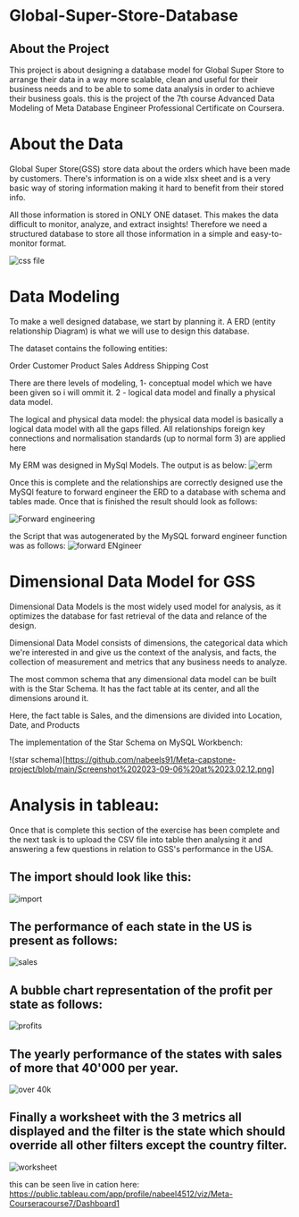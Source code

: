 # Global-Super-Store-Database

## About the Project

This project is about designing a database model for Global Super Store to arrange their data in a way more scalable, clean and useful for their business needs and to be able to some data analysis in order to achieve their business goals. this is the project of the 7th course Advanced Data Modeling of Meta Database Engineer Professional Certificate on Coursera.

# About the Data

Global Super Store(GSS) store data about the orders which have been made by customers. There's information is on a wide xlsx sheet and is a very basic way of storing information making it hard to benefit from their stored info. 

All those information is stored in ONLY ONE dataset. This makes the data difficult to monitor, analyze, and extract insights! Therefore we need a structured database to store all those information in a simple and easy-to-monitor format.

![css file](https://github.com/nabeels91/Meta-capstone-project/blob/main/xslx:CSV.png)


# Data Modeling

To make a well designed database, we start by planning it. A ERD (entity relationship Diagram) is what we will use to design this database.

The dataset contains the following entities:

Order
Customer
Product
Sales
Address
Shipping
Cost

There are there levels of modeling, 1- conceptual model which we have been given so i will ommit it. 2 - logical data model and finally a physical data model.

The logical and physical data model:
the physical data model is basically a logical data model with all the gaps filled. All relationships foreign key connections and normalisation standards (up to normal form 3) are applied here

My ERM was designed in MySql Models. The output is as below:
![erm](https://github.com/nabeels91/Meta-capstone-project/blob/main/Screenshot%202023-09-06%20at%2023.02.04.png)

Once this is complete and the relationships are correctly designed use the MySQl feature to forward engineer the ERD to a database with schema and tables made.
Once that is finished the result should look as follows:

![Forward engineering ](https://github.com/nabeels91/Meta-capstone-project/blob/main/Screenshot%202023-09-06%20at%2023.02.42.png)

the Script that was autogenerated by the MySQL forward engineer function was as follows:
![forward ENgineer](https://github.com/nabeels91/Meta-capstone-project/blob/main/forward%20Engineering%20Scsh.png)

# Dimensional Data Model for GSS

Dimensional Data Models is the most widely used model for analysis, as it optimizes the database for fast retrieval of the data and relance of the design.

Dimensional Data Model consists of dimensions, the categorical data which we're interested in and give us the context of the analysis, and facts, the collection of measurement and metrics that any business needs to analyze.

The most common schema that any dimensional data model can be built with is the Star Schema. It has the fact table at its center, and all the dimensions around it.

Here, the fact table is Sales, and the dimensions are divided into Location, Date, and Products

The implementation of the Star Schema on MySQL Workbench:

!(star schema)[https://github.com/nabeels91/Meta-capstone-project/blob/main/Screenshot%202023-09-06%20at%2023.02.12.png]

# Analysis in tableau:
Once that is complete this section of the exercise has been complete and the next task is to upload the CSV file into table then analysing it and answering a few questions in relation to GSS's performance in the USA.

## The import should look like this: 
![import](https://github.com/nabeels91/Meta-capstone-project/blob/main/Screenshot%202023-09-06%20at%2023.11.16.png)

## The performance of each state in the US is present as follows:
![sales](https://github.com/nabeels91/Meta-capstone-project/blob/main/Screenshot%202023-09-06%20at%2023.24.34.png)

## A bubble chart representation of the profit per state as follows:
![profits](https://github.com/nabeels91/Meta-capstone-project/blob/main/Screenshot%202023-09-06%20at%2023.24.41.png)

## The yearly performance of the states with sales of more that 40'000 per year.
![over 40k](https://github.com/nabeels91/Meta-capstone-project/blob/main/Screenshot%202023-09-06%20at%2023.24.52.png)

## Finally a worksheet  with the 3 metrics all displayed and the filter is the state which should override all other filters except the country filter.
![worksheet](https://github.com/nabeels91/Meta-capstone-project/blob/main/Screenshot%202023-09-06%20at%2023.25.07.png)

this can be seen live in cation here: https://public.tableau.com/app/profile/nabeel4512/viz/Meta-Courseracourse7/Dashboard1

















